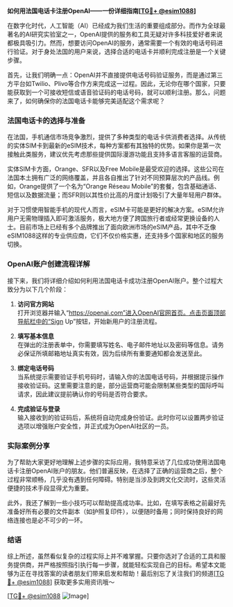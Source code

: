 **如何用法国电话卡注册OpenAI——一份详细指南[[TG💪+ @esim1088](https://t.me/s/esim1088)]**

在数字化时代，人工智能（AI）已经成为我们生活的重要组成部分。而作为全球最著名的AI研究实验室之一，OpenAI提供的服务和工具无疑对许多科技爱好者来说都极具吸引力。然而，想要访问OpenAI的服务，通常需要一个有效的电话号码进行验证。对于身处法国的用户来说，选择合适的电话卡并顺利完成注册是一个关键步骤。

首先，让我们明确一点：OpenAI并不直接提供电话号码验证服务，而是通过第三方平台如Twilio、Plivo等合作方来完成这一过程。因此，无论你在哪个国家，只要能获取到一个可接收短信或语音验证码的电话号码，就可以顺利注册。那么，问题来了，如何确保你的法国电话卡能够完美适配这个需求呢？

### 法国电话卡的选择与准备

在法国，手机通信市场竞争激烈，提供了多种类型的电话卡供消费者选择。从传统的实体SIM卡到最新的eSIM技术，每种方案都有其独特的优势。如果你是第一次接触此类服务，建议优先考虑那些提供国际漫游功能且支持多语言客服的运营商。

实体SIM卡方面，Orange、SFR以及Free Mobile是最受欢迎的选择。这些公司在法国本土拥有广泛的网络覆盖，并且各自推出了针对不同预算层次的产品线。例如，Orange提供了一个名为“Orange Réseau Mobile”的套餐，包含基础通话、短信以及数据流量；而SFR则以其性价比高的月度计划吸引了大量年轻用户群体。

对于习惯使用智能手机的现代人而言，eSIM卡可能是更好的解决方案。eSIM允许用户无需物理插入即可激活服务，极大地方便了跨国旅行者或经常更换设备的人士。目前市场上已经有多个品牌推出了面向欧洲市场的eSIM产品，其中不乏像eSIM1088这样的专业供应商，它们不仅价格实惠，还支持多个国家和地区的服务切换。

### OpenAI账户创建流程详解

接下来，我们将详细介绍如何利用法国电话卡成功注册OpenAI账户。整个过程大致分为以下几个阶段：

1. **访问官方网站**  
   打开浏览器并输入“https://openai.com”进入OpenAI官网首页。点击页面顶部导航栏中的“Sign Up”按钮，开始新用户的注册流程。

2. **填写基本信息**  
   在弹出的注册表单中，你需要填写姓名、电子邮件地址以及密码等信息。请务必保证所填邮箱地址真实有效，因为后续所有重要通知都会发送至此。

3. **绑定电话号码**  
   当系统提示需要验证手机号码时，请输入你的法国电话号码，并根据提示操作接收验证码。这里需要注意的是，部分运营商可能会限制某些类型的国际呼叫请求，因此建议提前确认你的号码是否符合要求。

4. **完成验证与登录**  
   输入接收到的验证码后，系统将自动完成身份验证。此时你可以设置两步验证选项以增强账户安全性，并正式成为OpenAI社区的一员。

### 实际案例分享

为了帮助大家更好地理解上述步骤的实际应用，我特意采访了几位成功使用法国电话卡注册OpenAI账户的朋友。他们普遍反映，在选择了正确的运营商之后，整个过程非常顺畅，几乎没有遇到任何障碍。特别是当涉及到跨文化交流时，这些灵活便捷的技术手段显得尤为重要。

此外，我还了解到一些小技巧可以帮助提高成功率。比如，在填写表格之前最好先准备好所有必要的文件副本（如护照复印件），以便随时备用；同时保持良好的网络连接也是必不可少的一环。

### 结语

综上所述，虽然看似复杂的过程实际上并不难掌握。只要你选对了合适的工具和服务提供商，并严格按照指引执行每一步骤，就能轻松实现自己的目标。希望本文能够为正在寻找答案的读者朋友们带来启发和帮助！最后别忘了关注我们的频道[[TG💪+ @esim1088](https://t.me/s/esim1088)] 获取更多实用资讯哦～  

[[TG💪+ @esim1088](https://t.me/s/esim1088) ![Image](https://i.postimg.cc/4NQfJmqS/Snipaste-2025-05-13-00-14-12.png)]